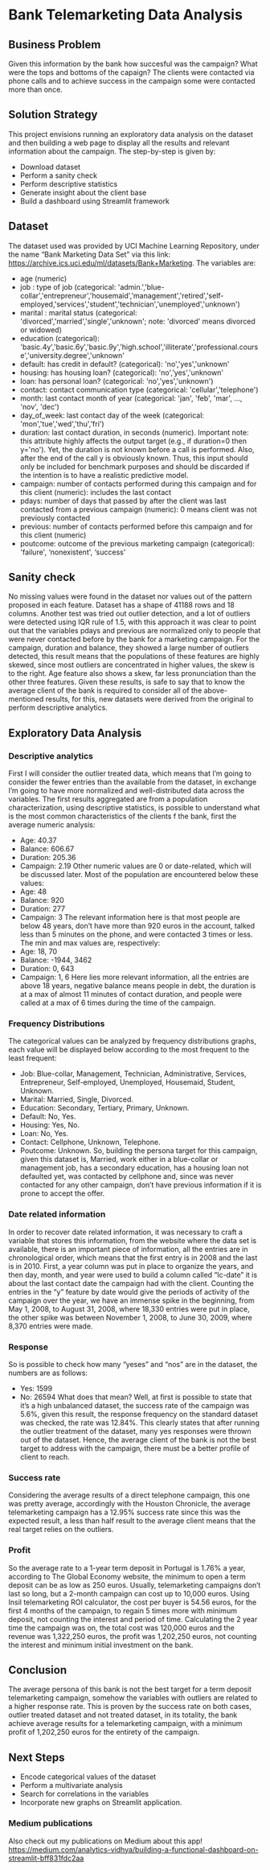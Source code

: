 # Bank Telemarketing Data Analysis

## Business Problem

  Given this information by the bank how succesful was the campaign? What were the tops and bottoms of the capaign? The clients were contacted via phone calls and to achieve success in the campaign some were contacted more than once.

## Solution Strategy
  This project envisions running an exploratory data analysis on the dataset and then building a web page to display all the results and relevant information about the campaign.
  The step-by-step is given by:
- Download dataset
- Perform a sanity check
- Perform descriptive statistics
- Generate insight about the client base
- Build a dashboard using Streamlit framework

## Dataset
  The dataset used was provided by UCI Machine Learning Repository, under the name “Bank Marketing Data Set” via this link: https://archive.ics.uci.edu/ml/datasets/Bank+Marketing.
The variables are:
- age (numeric)
- job : type of job (categorical: 'admin.','blue-collar','entrepreneur','housemaid','management','retired','self-employed,'services','student','technician','unemployed','unknown')
- marital : marital status (categorical: 'divorced','married','single','unknown'; note: 'divorced' means divorced or widowed)
- education (categorical): 'basic.4y','basic.6y','basic.9y','high.school','illiterate','professional.course','university.degree','unknown'
- default: has credit in default? (categorical): 'no','yes','unknown'
- housing: has housing loan? (categorical): 'no','yes','unknown'
- loan: has personal loan? (categorical: 'no','yes','unknown')
- contact: contact communication type (categorical: 'cellular','telephone')
- month: last contact month of year (categorical: 'jan', 'feb', 'mar', ..., 'nov', 'dec')
- day_of_week: last contact day of the week (categorical: 'mon','tue','wed','thu','fri')
- duration: last contact duration, in seconds (numeric). Important note: this attribute highly affects the output target (e.g., if duration=0 then y='no'). Yet, the duration is not known before a call is performed. Also, after the end of the call y is obviously known. Thus, this input should only be included for benchmark purposes and should be discarded if the intention is to have a realistic predictive model.
- campaign: number of contacts performed during this campaign and for this client (numeric): includes the last contact
- pdays: number of days that passed by after the client was last contacted from a previous campaign (numeric): 0 means client was not previously contacted
- previous: number of contacts performed before this campaign and for this client (numeric)
- poutcome: outcome of the previous marketing campaign (categorical): 'failure', ‘nonexistent', ‘success'

## Sanity check
  No missing values were found in the dataset nor values out of the pattern proposed in each feature. Dataset has a shape of 41188 rows and 18 columns.
  Another test was tried out outlier detection, and a lot of outliers were detected using IQR rule of 1.5, with this approach it was clear to point out that the variables pdays and previous are normalized only to people that were never contacted before by the bank for a marketing campaign.
  For the campaign, duration and balance, they showed a large number of outliers detected, this result means that the populations of these features are highly skewed, since most outliers are concentrated in higher values, the skew is to the right. Age feature also shows a skew, far less pronunciation than the other three features.
  Given these results, is safe to say that to know the average client of the bank is required to consider all of the above-mentioned results, for this, new datasets were derived from the original to perform descriptive analytics.

## Exploratory Data Analysis
### Descriptive analytics
   First I will consider the outlier treated data, which means that I’m going to consider the fewer entries than the available from the dataset, in exchange I’m going to have more normalized and well-distributed data across the variables.
   The first results aggregated are from a population characterization, using descriptive statistics, is possible to understand what is the most common characteristics of the clients f the bank, first the average numeric analysis:
- Age: 40.37
- Balance: 606.67
- Duration: 205.36
- Campaign: 2.19
    Other numeric values are 0 or date-related, which will be discussed later. Most of the population are encountered below these values:
- Age: 48
- Balance: 920
- Duration: 277
- Campaign: 3
    The relevant information here is that most people are below 48 years, don’t have more than 920 euros in the account, talked less than 5 minutes on the phone, and were contacted 3 times or less. The min and max values are, respectively:
- Age: 18, 70
- Balance: -1944, 3462
- Duration: 0, 643
- Campaign: 1, 6
    Here lies more relevant information, all the entries are above 18 years, negative balance means people in debt, the duration is at a max of almost 11 minutes of contact duration, and people were called at a max of 6 times during the time of the campaign.
### Frequency Distributions
   The categorical values can be analyzed by frequency distributions graphs, each value will be displayed below according to the most frequent to the least frequent:
- Job: Blue-collar, Management, Technician, Administrative, Services, Entrepreneur, Self-employed, Unemployed, Housemaid, Student, Unknown.
- Marital: Married, Single, Divorced.
- Education: Secondary, Tertiary, Primary, Unknown.
- Default: No, Yes.
- Housing: Yes, No.
- Loan: No, Yes.
- Contact: Cellphone, Unknown, Telephone.
- Poutcome: Unknown.
    So, building the persona target for this campaign, given this dataset is, Married, work either in a blue-collar or management job, has a secondary education, has a housing loan not defaulted yet, was contacted by cellphone and, since was never contacted for any other campaign, don’t have previous information if it is prone to accept the offer.
### Date related information
   In order to recover date related information, it was necessary to craft a variable that stores this information, from the website where the data set is available, there is an important piece of information, all the entries are in chronological order, which means that the first entry is in 2008 and the last is in 2010.
   First, a year column was put in place to organize the years, and then day, month, and year were used to build a column called “lc-date” it is about the last contact date the campaign had with the client.
   Counting the entries in the “y” feature by date would give the periods of activity of the campaign over the year, we have an immense spike in the beginning, from May 1, 2008, to August 31, 2008, where 18,330 entries were put in place, the other spike was between November 1, 2008, to June 30, 2009, where 8,370 entries were made.
### Response
   So is possible to check how many “yeses” and “nos” are in the dataset, the numbers are as follows:
- Yes: 1599
- No: 26594
   What does that mean? Well, at first is possible to state that it’s a high unbalanced dataset, the success rate of the campaign was 5.6%, given this result, the response frequency on the standard dataset was checked, the rate was 12.84%. This clearly states that after running the outlier treatment of the dataset, many yes responses were thrown out of the dataset.
Hence, the average client of the bank is not the best target to address with the campaign, there must be a better profile of client to reach.
### Success rate
   Considering the average results of a direct telephone campaign, this one was pretty average, accordingly with the Houston Chronicle, the average telemarketing campaign has a 12.95% success rate since this was the expected result, a less than half result to the average client means that the real target relies on the outliers.
### Profit
   So the average rate to a 1-year term deposit in Portugal is 1.76% a year, according to The Global Economy website, the minimum to open a term deposit can be as low as 250 euros. Usually, telemarketing campaigns don’t last so long, but a 2-month campaign can cost up to 10,000 euros. Using Insil telemarketing ROI calculator, the cost per buyer is 54.56 euros, for the first 4 months of the campaign, to regain 5 times more with minimum deposit, not counting the interest and period of time.
   Calculating the 2 year time the campaign was on, the total cost was 120,000 euros and the revenue was 1,322,250 euros, the profit was 1,202,250 euros, not counting the interest and minimum initial investment on the bank.
## Conclusion
   The average persona of this bank is not the best target for a term deposit telemarketing campaign, somehow the variables with outliers are related to a higher response rate. This is proven by the success rate on both cases, outlier treated dataset and not treated dataset, in its totality, the bank achieve average results for a telemarketing campaign, with a minimum profit of 1,202,250 euros for the entirety of the campaign.
## Next Steps
- Encode categorical values of the dataset
- Perform a multivariate analysis
- Search for correlations in the variables
- Incorporate new graphs on Streamlit application.
### Medium publications
   Also check out my publications on Medium about this app!
https://medium.com/analytics-vidhya/building-a-functional-dashboard-on-streamlit-bff831fdc2aa
